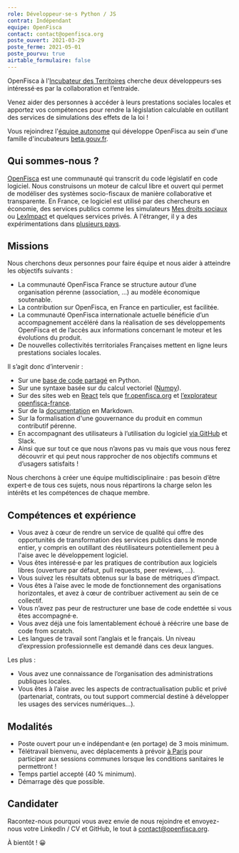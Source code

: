 ```yaml
---
role: Développeur·se·s Python / JS
contrat: Indépendant
equipe: OpenFisca
contact: contact@openfisca.org
poste_ouvert: 2021-03-29
poste_ferme: 2021-05-01
poste_pourvu: true
airtable_formulaire: false
---
```


OpenFisca à l'[Incubateur des Territoires](https://incubateur.anct.gouv.fr/a-propos/) cherche deux développeurs·ses intéressé·es par la collaboration et l’entraide.

Venez aider des personnes à accéder à leurs prestations sociales locales et apportez vos compétences pour rendre la législation calculable en outillant des services de simulations des effets de la loi !

Vous rejoindrez l'[équipe autonome](https://blog.beta.gouv.fr/general/2016/11/28/equipes-autonomes/) qui développe OpenFisca au sein d'une famille d'incubateurs [beta.gouv.fr](https://beta.gouv.fr/approche/).

## Qui sommes-nous ?

[OpenFisca](https://openfisca.org/fr/) est une communauté qui transcrit du code législatif en code logiciel. Nous construisons un moteur de calcul libre et ouvert qui permet de modéliser des systèmes socio-fiscaux de manière collaborative et transparente. En France, ce logiciel est utilisé par des chercheurs en économie, des services publics comme les simulateurs [Mes droits sociaux](http://mesdroitssociaux.gouv.fr) ou [LexImpact](/startups/leximpact.html) et quelques services privés. À l'étranger, il y a des expérimentations dans [plusieurs pays](https://openfisca.org/en/countries/).

## Missions

Nous cherchons deux personnes pour faire équipe et nous aider à atteindre les objectifs suivants :

- La communauté OpenFisca France se structure autour d’une organisation pérenne (association, …) au modèle économique soutenable.
- La contribution sur OpenFisca, en France en particulier, est facilitée.
- La communauté OpenFisca internationale actuelle bénéficie d’un accompagnement accéléré dans la réalisation de ses développements OpenFisca et de l’accès aux informations concernant le moteur et les évolutions du produit.
- De nouvelles collectivités territoriales Françaises mettent en ligne leurs prestations sociales locales.


Il s’agit donc d’intervenir :


- Sur une [base de code partagé](https://github.com/openfisca) en Python.
- Sur une syntaxe basée sur du calcul vectoriel ([Numpy](https://numpy.org/devdocs/release/1.18.0-notes.html)).
- Sur des sites web en [React](https://fr.reactjs.org) tels que [fr.openfisca.org](https://github.com/openfisca/fr.openfisca.org) et [l’explorateur openfisca-france](https://github.com/openfisca/legislation-explorer).
- Sur de la [documentation](https://github.com/openfisca/openfisca-doc) en Markdown.
- Sur la formalisation d'une gouvernance du produit en commun contributif pérenne.
- En accompagnant des utilisateurs à l’utilisation du logiciel [via GitHub](https://github.com/openfisca/openfisca-france/issues) et Slack.
- Ainsi que sur tout ce que nous n’avons pas vu mais que vous nous ferez découvrir et qui peut nous rapprocher de nos objectifs communs et d’usagers satisfaits !


Nous cherchons à créer une équipe multidisciplinaire : pas besoin d’être expert·e de tous ces sujets, nous nous répartirons la charge selon les intérêts et les compétences de chaque membre.

## Compétences et expérience

-   Vous avez à cœur de rendre un service de qualité qui offre des opportunités de transformation des services publics dans le monde entier, y compris en outillant des réutilisateurs potentiellement peu à l'aise avec le développement logiciel.
-   Vous êtes intéressé·e par les pratiques de contribution aux logiciels libres (ouverture par défaut, pull requests, peer reviews, …).
-   Vous suivez les résultats obtenus sur la base de métriques d’impact.
-   Vous êtes à l’aise avec le mode de fonctionnement des organisations horizontales, et avez à cœur de contribuer activement au sein de ce collectif.
-   Vous n’avez pas peur de restructurer une base de code endettée si vous êtes accompagné·e.
-   Vous avez déjà une fois lamentablement échoué à réécrire une base de code from scratch.
-   Les langues de travail sont l’anglais et le français. Un niveau d’expression professionnelle est demandé dans ces deux langues.

Les plus : 

-   Vous avez une connaissance de l’organisation des administrations publiques locales.
-   Vous êtes à l’aise avec les aspects de contractualisation public et privé (partenariat, contrats, ou tout support commercial destiné à développer les usages des services numériques…).

## Modalités

-   Poste ouvert pour un·e indépendant·e (en portage) de 3 mois minimum.
-   Télétravail bienvenu, avec déplacements à prévoir [à Paris](https://www.openstreetmap.org/node/2353712460#map=19/48.85050/2.30844) pour participer aux sessions communes lorsque les conditions sanitaires le permettront !
-   Temps partiel accepté (40 % minimum).
-   Démarrage dès que possible.

## Candidater

Racontez-nous pourquoi vous avez envie de nous rejoindre et envoyez-nous votre LinkedIn / CV et GitHub, le tout à [contact@openfisca.org](mailto:contact@openfisca.org?subject=Recrutement).

À bientôt ! 😀
